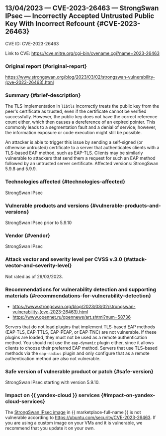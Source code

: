 ## 13/04/2023 — CVE-2023-26463 — StrongSwan IPsec — Incorrectly Accepted Untrusted Public Key With Incorrect Refcount {#CVE-2023-26463}

CVE ID: CVE-2023-26463

Link to CVE: <https://cve.mitre.org/cgi-bin/cvename.cgi?name=2023-26463>

### Original report {#original-report}

<https://www.strongswan.org/blog/2023/03/02/strongswan-vulnerability-(cve-2023-26463).html>

### Summary {#brief-description}

The TLS implementation in `libtls` incorrectly treats the public key from the peer's certificate as trusted, even if the certificate cannot be verified successfully. However, the public key does not have the correct reference count either, which then causes a dereference of an expired pointer. This commonly leads to a segmentation fault and a denial of service; however, the information exposure or code execution might still be possible.

An attacker is able to trigger this issue by sending a self-signed (or otherwise untrusted) certificate to a server that authenticates clients with a TLS-based EAP method, such as EAP-TLS. Clients may be similarly vulnerable to attackers that send them a request for such an EAP method followed by an untrusted server certificate. Affected versions: StrongSwan 5.9.8 and 5.9.9.

### Technologies affected {#technologies-affected}

StrongSwan IPsec

### Vulnerable products and versions {#vulnerable-products-and-versions}

StrongSwan IPsec prior to 5.9.10

### Vendor {#vendor}

StrongSwan IPsec

### Attack vector and severity level per CVSS v.3.0 {#attack-vector-and-severity-level}

Not rated as of 29/03/2023.

### Recommendations for vulnerability detection and supporting materials {#recommendations-for-vulnerability-detection}

* <https://www.strongswan.org/blog/2023/03/02/strongswan-vulnerability-(cve-2023-26463).html>
* <https://www.opennet.ru/opennews/art.shtml?num=58736>

Servers that do not load plugins that implement TLS-based EAP methods (EAP-TLS, EAP-TTLS, EAP-PEAP, or EAP-TNC) are not vulnerable. If these plugins are loaded, they must not be used as a remote authentication method. You should not use the `eap-dynamic` plugin either, since it allows clients to choose their preferred EAP method. Servers that use TLS-based methods via the `eap-radius` plugin and only configure that as a remote authentication method are also not vulnerable.

### Safe version of vulnerable product or patch {#safe-version}

StrongSwan IPsec starting with version 5.9.10.

### Impact on {{ yandex-cloud }} services {#impact-on-yandex-cloud-services}

The [StrongSwan IPsec image](/marketplace/products/yc/ipsec-instance-ubuntu) in {{ marketplace-full-name }} is not vulnerable according to <https://ubuntu.com/security/CVE-2023-26463>. If you are using a custom image on your VMs and it is vulnerable, we recommend that you update it on your own.
